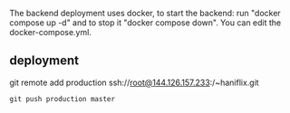The backend deployment uses docker, to start the backend: run "docker compose up -d" and to stop it "docker compose down".
You can edit the docker-compose.yml.

## deployment

git remote add production ssh://root@144.126.157.233:/~haniflix.git


`git push production master`